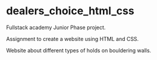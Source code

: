 # dealers_choice_html_css

Fullstack academy Junior Phase project.

Assignment to create a website using HTML and CSS.

Website about different types of holds on bouldering walls.

